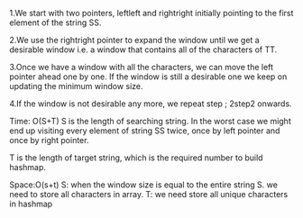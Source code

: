 1.We start with two pointers, leftleft and rightright initially pointing to 
the first element of the string SS.

2.We use the rightright pointer to expand the window until we get a desirable window 
i.e. a window that contains all of the characters of TT.

3.Once we have a window with all the characters, we can move the left pointer ahead one by one. 
If the window is still a desirable one we keep on updating the minimum window size.

4.If the window is not desirable any more, we repeat step \; 2step2 onwards.

Time: O(S+T)
S is the length of searching string. 
In the worst case we might end up visiting every element of string SS twice, 
once by left pointer and once by right pointer. 

T is the length of target string, which is the required number to build hashmap.

Space:O(s+t)
S:  when the window size is equal to the entire string S. we need to store all characters in array.
T:  we need store all unique characters in hashmap